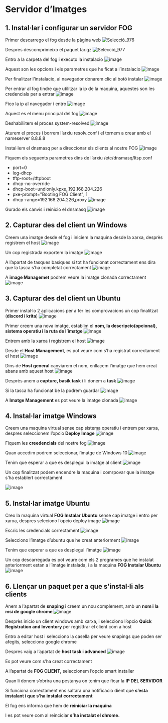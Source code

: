 # Servidor d’Imatges

## 1. Instal·lar i configurar un servidor FOG

Primer descarrego el fog desde la pàgina web
![Selecció_976](https://github.com/omarine12/MP05/assets/113585932/86a42610-ecfe-4734-b269-33d9c554b7b3)

Despres descomprimeixo el paquet tar.gz
![Selecció_977](https://github.com/omarine12/MP05/assets/113585932/8e59bc74-b8bd-4750-8461-87d08f3cd7d1)

Entro a la carpeta del fog i executo la instalacio
![image](https://github.com/omarine12/MP05/assets/113585932/28f7d41f-6d3d-4a22-9642-6a3514691907)

Aquest son les opcions i els parametres que he ficat a l’instalacio
![image](https://github.com/omarine12/MP05/assets/113585932/81bb98de-3970-4669-953e-843638bf394d)

Per finalitzar l’instalacio, al navegador donarem clic al botó instalar
![image](https://github.com/omarine12/MP05/assets/113585932/3dc9af6e-0116-42aa-b743-77b61fb8a995)

Per entrar al fog tindre que utilitzar la ip de la maquina, aquestes son les credencials per a entrar
![image](https://github.com/omarine12/MP05/assets/113585932/7a62b721-9da3-4a68-882a-68ddfc1cda2e)

Fico la ip al navegador i entro
![image](https://github.com/omarine12/MP05/assets/113585932/05175f97-79b9-43ee-a2bc-94d2d3c5e20c)

Aquest es el menu principal del fog
![image](https://github.com/omarine12/MP05/assets/113585932/9f68df2b-09cb-45c2-b5c6-9462391b7525)

Deshabiliitem el proces system-resolved
![image](https://github.com/omarine12/MP05/assets/113585932/292bfdc2-122e-4cbf-aa40-32c362041fb1)


Aturem el proces i borrem l’arxiu resolv.conf i el tornem a crear amb el nameserver 8.8.8.8

Instal·lem el dnsmasq per a direccionar els clients al nostre FOG
![image](https://github.com/omarine12/MP05/assets/113585932/a4754fce-3439-48d9-8f94-ef812c36d3f0)

Fiquem els seguents parametres dins de l’arxiu /etc/dnsmasq/ltsp.conf

- port=0
- log-dhcp
- tftp-root=/tftpboot
- dhcp-no-override
- dhcp-boot=undionly.kpxe,,192.168.204.226
- pxe-prompt="Booting FOG Client", 1
- dhcp-range=192.168.204.226,proxy
![image](https://github.com/omarine12/MP05/assets/113585932/add3ecc3-c56b-41ba-be17-ab2b1c1d7f1a)


Gurado els canvis i reinicio el dnsmasq
![image](https://github.com/omarine12/MP05/assets/113585932/5b3ba451-70f0-4369-84ce-ecfc3f6b0af3)


## 2. Capturar des del client un Windows

Creem una imatge desde el fog i iniciem la maquina desde la xarxa, desprès registrem el host
![image](https://github.com/omarine12/MP05/assets/113585932/7bc5e650-78a0-4f4d-9452-5ada6a265397)

Un cop registrada exportem la imatge
![image](https://github.com/omarine12/MP05/assets/113585932/9f2c4092-dbf4-440c-9609-a193968db03a)

A l’apartat de tasques basiques si tot ha funcionat correctament ens dira que la tasca s’ha completat correctament
![image](https://github.com/omarine12/MP05/assets/113585932/e2083195-08dc-4652-894a-c0aac4922f83)


A **image Managemet** podrem veure la imatge clonada correctament
![image](https://github.com/omarine12/MP05/assets/113585932/f91729f9-b5db-49fc-a17e-17bf11ad0581)



## 3. Capturar des del client un Ubuntu

Primer instal·lo 2 aplicacions per a fer les comprovacions un cop finalitzat (**discord i krita**)
![image](https://github.com/omarine12/MP05/assets/113585932/b6e06dc1-2b6d-420c-824c-1bdd5d2594fc)


Primer creem una nova imatge, establim el **nom, la descripcio(opcional), sistema operatiu i la ruta de l’imatge**
![image](https://github.com/omarine12/MP05/assets/113585932/eb3b1ffc-5e50-4e1d-94f8-e80b9c0a90ed)

Entrem amb la xarxa i registrem el host
![image](https://github.com/omarine12/MP05/assets/113585932/04773058-3cba-47ed-b0fe-9950be4e8f62)


Desde el **Host Management**, es pot veure com s’ha registrat correctament el host
![image](https://github.com/omarine12/MP05/assets/113585932/f42524bf-9631-4f04-ae57-955cd9e0d111)

Dins de **Host general** canviarem el nom, enllaçem l’imatge que hem creat abans amb aquest host
![image](https://github.com/omarine12/MP05/assets/113585932/e64e1bad-f962-41b4-bf40-f885c08619be)

Desprès anem a **capture, basik task** i li donem a **task**
![image](https://github.com/omarine12/MP05/assets/113585932/75cff8b3-0364-46bf-9225-fb3681b027a3)


Si la tasca ha funcionat be la podrem guardar
![image](https://github.com/omarine12/MP05/assets/113585932/d385fc85-43ab-4ddd-a3ab-fd281e990e45)

A **Imatge Management** es pot veure la imatge clonada
![image](https://github.com/omarine12/MP05/assets/113585932/c24f4a54-40c0-4af0-9fe7-dd5688b14ae8)


## 4. Instal·lar imatge Windows

Creem una maquina virtual sense cap sistema operatiu i entrem per xarxa, despres seleccionem l’opcio **Deploy Image**
![image](https://github.com/omarine12/MP05/assets/113585932/5cf72bd2-94d7-4d5b-918a-a60124a472bc)

Fiquem les **creedencials** del nostre fog
![image](https://github.com/omarine12/MP05/assets/113585932/41ab67f9-87d8-46ea-9011-e1575aaf337c)

Quan accedim podrem seleccionar,l’imatge de Windows 10
![image](https://github.com/omarine12/MP05/assets/113585932/6dafe4f1-eca6-4687-a1fe-45641dc34c8e)

Tenim que esperar a que es desplegui la imatge al client
![image](https://github.com/omarine12/MP05/assets/113585932/d7f04eae-17a5-42f6-910b-abe4f30ad7d3)


Un cop finalitzat podem encendre la maquina i comrpovar que la imatge s’ha establert correctament

![image](https://github.com/omarine12/MP05/assets/113585932/2dda4fcb-97a5-4b67-aadc-831141e31b04)




## 5. Instal·lar imatge Ubuntu

Creo la maquina virtual **FOG Instalar Ubuntu** sense cap imatge i entro per xarxa, despres seleciono l’opcio deploy image
![image](https://github.com/omarine12/MP05/assets/113585932/f733837e-51e7-4671-9f95-eb5059b31350)

Escric les credencials correctament
![image](https://github.com/omarine12/MP05/assets/113585932/f03c47fa-02ab-415a-8e4d-6f89f125ce63)

Selecciono l’imatge d’ubuntu que he creat anteriorment
![image](https://github.com/omarine12/MP05/assets/113585932/53bef4c3-76a9-48e9-8dee-4c7ee04aee12)


Tenim que esperar a que es desplegui l’imatge
![image](https://github.com/omarine12/MP05/assets/113585932/09f77964-de7f-4b9e-ba0b-6c8e2bcb8106)

Un cop descarregada es pot veure com els 2 programes que he instalat anteriorment estan a l’imatge instalada, i a la maquina **FOG Instalar Ubuntu**
![image](https://github.com/omarine12/MP05/assets/113585932/bf9d7db1-cc14-4808-8dc9-0d646b676237)


## 6. Llençar un paquet per a que s’instal·li als clients

Anem a l’apartat de **snaping** i creem un nou complement, amb un **nom i la msi de google chrome**
![image](https://github.com/omarine12/MP05/assets/113585932/52edb2c8-312b-4284-9c75-948b70641de1)

Desprès inicio un client windows amb xarxa, i selecciono l’opcio **Quick Registration and Inventory** per registtrar el client com a host


Entro a editar host i selecciono la casella per veure snapings que poden ser afegits, selecciono google chrome

Despres vaig a l’apartat de **host task i advanced**
![image](https://github.com/omarine12/MP05/assets/113585932/fe108f35-a2b9-44d8-ac1c-4ec24f2df749)


Es pot veure com s’ha creat correctament


A l’apartat de **FOG CLIENT,** seleccionem l’opcio smart installer


Quan li donem s’obrira una pestanya on tenim que ficar la **IP DEL SERVIDOR**

Si funciona correctament ens saltara una notificacio dient que **s’esta instalant i que s’ha instalat correctament**



El fog ens informa que hem de **reiniciar la maquina**


I es pot veure com al reinciciar **s’ha instalat el chrome.**

